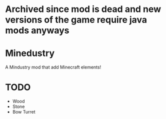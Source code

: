 # Archived since mod is dead and new versions of the game require java mods anyways
# Minedustry
A Mindustry mod that add Minecraft elements!
# TODO
- Wood
- Stone
- Bow Turret
